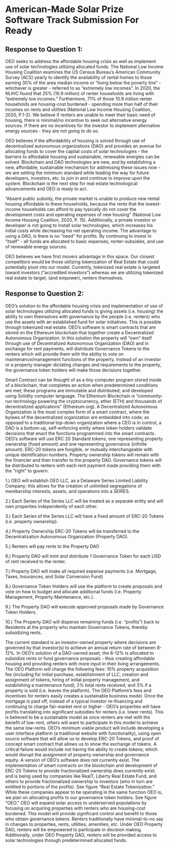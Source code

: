# American-Made Solar Prize Software Track Submission For Ready
## Response to Question 1:
OEO seeks to address the affordable housing crisis as well as implement use of solar technologies utilizing allocated funds. The National Low Income Housing Coalition examines the US Census Bureau’s American Community Survey (ACS) yearly to identify the availability of rental homes to those earning 30% of the area median income or “living below the poverty line” - whichever is greater - referred to as “extremely low incomes”.  In 2020, the NLIHC found that 25% (10.9 million) of renter households are living with “extremely low incomes.” Furthermore, 71% of those 10.9 million renter households are housing-cost burdened - spending more than half of their incomes on rents and utilities (National Low Income Housing Coalition, 2020, P.1-2). We believe if renters are unable to meet their basic need of housing, there is minimal/no incentive to seek out alternative energy sources. If there are no incentives for the investor to implement alternative energy sources - they are not going to do so.

OEO believes if the affordability of housing is solved through use of decentralized autonomous organizations (DAO) and provides an avenue for allocating funds to cover the capital costs of solar technologies - the barriers to affordable housing and sustainable, renewable energies can be solved. Blockchain and DAO technologies are new, and by establishing a new, affordable, sustainable mechanism for addressing these issues now - we are setting the minimum standard while leading the way for future developers, investors, etc. to join in and continue to improve upon the system. Blockchain is the next step for real estate technological advancements and OEO is ready to act. 

“Absent public subsidy, the private market is unable to produce new rental housing affordable to these households, because the rents that the lowest-income households can afford to pay typically do not cover the development costs and operating expenses of new housing” (National Low Income Housing Coalition, 2020, P. 15). Additionally, a private investor or developer is not going to install solar technologies, which increases his initial costs while decreasing his net operating income.  The advantage to using a DAO, is there is no “need” for profits. By continuing to invest in “itself” - all funds are allocated to basic expenses, renter-subsidies, and use of renewable energy sources. 

OEO believes we have first movers advantage in this space. Our closest competitors would be those utilizing tokenization of Real Estate that could potentially pivot into our model. Currently, tokenized real estate is targeted toward investors (“accredited investors”) whereas we are utilizing tokenized real estate to target, (and empower), renters themselves. 

## Response to Question 2:
 OEO’s solution to the affordable housing crisis and implementation of use of solar technologies utilizing allocated funds is giving assets (i.e. housing) the ability to own themselves with governance by the people (i.e. renters) who use the assets with an established fund for solar initiatives. This is possible through tokenized real estate. OEO’s software is smart contracts that are stored on the Ethereum blockchain that together create a Decentralized Autonomous Organization. In this solution the property will “own” itself through use of Decentralized Autonomous Organization (DAO) and in exchange for rent payments, will distribute Governance Tokens to the renters which will provide them with the ability to vote on maintenance/management functions of the property. Instead of an investor or a property manager dictating changes and requirements to the property, the governance token holders will make those decisions together.

Smart Contract can be thought of as a tiny computer program stored inside of a blockchain, that completes an action when predetermined conditions are met; these programs are immutable and distributed; and developed using Solidity computer language. The Ethereum Blockchain is “community-run technology powering the cryptocurrency, ether (ETH) and thousands of decentralized applications” (Ethereum.org). A Decentralized Autonomous Organization is the most complex form of a smart contract, where the bylaws of the decentralized organization are embedded into code; as opposed to a traditional top-down organization where a CEO is in control, a DAO is a bottom-up, self-enforcing entity where token holders validate decisions that enact the functions programmed into the smart contracts. OEO’s software will use ERC 20 Standard tokens; one representing property ownership (fixed amount) and one representing governance (infinite amount). ERC-20 tokens are fungible, or mutually interchangeable with unique identification numbers. Property ownership tokens will remain with the financier and then transfer to the property DAO. Governance tokens will be distributed to renters with each rent payment made providing them with the “right” to govern. 

1.) OEO will establish OEO LLC, as a Delaware Series Limited Liability Company; this allows for the creation of unlimited segregations of membership interests, assets, and operations into a SERIES.

2.) Each Series of the Series LLC will be treated as a separate entity and will own properties independently of each other. 

3.) Each Series of the Series LLC will have a fixed amount of ERC-20 Tokens (i.e. property ownership).

4.) Property Ownership ERC-20 Tokens will be transferred to the Decentralization Autonomous Organization (Property DAO).

5.) Renters will pay rents to the Property DAO

6.) Property DAO will mint and distribute 1 Governance Token for each USD of rent received to the renter. 

7.) Property DAO will make all required expense payments (i.e. Mortgage, Taxes, Insurances, and Solar Conversion Fund)

8.) Governance Token Holders will use the platform to create proposals and vote on how to budget and allocate additional funds (i.e. Property Management, Property Maintenance, etc.). 

9.) The Property DAO will execute approved proposals made by Governance Token Holders.

10.) The Property DAO will disperse remaining funds (i.e. “profits”) back to Residents at the property who maintain Governance Tokens, thereby subsidizing rents.  
	
The current standard is an investor-owned property where decisions are governed by that investor(s) to achieve an annual return rate of between 8-12%.  In OEO’s solution of a DAO-owned asset, the 8-12% is allocated to subsidize rents or fund governance proposals - thus creating affordable housing and providing renters with more input in their living arrangements. The OEO Platform will charge the following fees: 10% property acquisition fee (including for initial purchase, establishment of LLC, creation and assignment of tokens, hiring of initial property management, and establishing a maintenance fund); 2% total rents received; and 3% if a property is sold (i.e. leaves the platform). The OEO Platform’s fees and incentives for renters easily creates a sustainable business model. Once the mortgage is paid off, instead of a typical investor re-financing and continuing to charge fair-market rent or higher - OEO’s properties will have profits translating into significant subsidies for renters (i.e. lower rents). This is believed to be a sustainable model as once renters are met with the benefit of low-rent, others will want to participate in this model to achieve the same low-rents. 
OEO’s minimum viable product will include developing a user interface platform (a traditional website with functionality), using open source software that will allow us to develop ERC-20 Tokens, and proof of concept smart contract that allows us to show the exchange of tokens.  A critical failure would include not having the ability to create tokens; which would disrupt the assignment of property ownership and governance equity. 
A version of OEO’s software does not currently exist. The implementation of smart contracts on the blockchain and development of ERC-20 Tokens to provide fractionalized ownership does currently exist; and is being used by companies like RealT, Liberty Real Estate Fund, and others to provide fractionalized ownership to investors (who in turn are entitled to portions of the profits). See figure “Real Estate Tokenization.” While these companies appear to be operating in the same function OEO is, we plan on allocating profits to our governance token holders. See figure “OEO.” 
OEO will expand solar access to underserved populations by focusing on acquiring properties with renters who are housing-cost burdened. This model will provide significant control and benefit to those who obtain governance tokens. Renters traditionally have minimal-to-no say in changes to properties, rents, utilities, amenities, etc. Under OEO Property DAO, renters will be empowered to participate in decision making. Additionally, under OEO Property DAO, renters will be provided access to solar technologies through predetermined allocated funds. 
